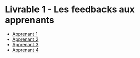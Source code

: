 # Livrable 1 - Les feedbacks aux apprenants

-   [Apprenant 1](./feedback1.md)
-   [Apprenant 2](./feedback2.md)
-   [Apprenant 3](./feedback3.md)
-   [Apprenant 4](./feedback4.md)
